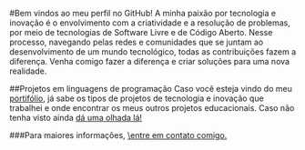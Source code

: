 #Bem vindos ao meu perfil no GitHub!
A minha paixão por tecnologia e inovação é o envolvimento com a criatividade e a resolução de problemas, por meio de tecnologias de Software Livre e de Código Aberto. Nesse processo, navegando pelas redes e comunidades que se juntam ao desenvolvimento de um mundo tecnológico, todas as contribuições fazem a diferença. Venha comigo fazer a diferença e criar soluções para uma nova realidade.

##Projetos em linguagens de programação
Caso você esteja vindo do meu [portifólio](https://profgstv.github.io/portifolio/), já sabe os tipos de projetos de tecnologia e inovação que trabalhei e onde encontrar os meus outros projetos educacionais. Caso não tenha visto ainda [dá uma olhada lá!](https://profgstv.github.io/portifolio/)

###Para maiores informações, [\entre em contato comigo.](mailto:gustavo.jorge77@outlook.com)
